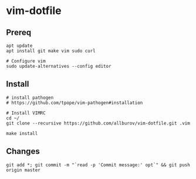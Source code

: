 # vim-dotfile

## Prereq

```
apt update
apt install git make vim sudo curl

# Configure vim
sudo update-alternatives --config editor
```

## Install

```
# install pathogen
# https://github.com/tpope/vim-pathogen#installation

# Install VIMRC
cd ~/
git clone --recursive https://github.com/allburov/vim-dotfile.git .vim

make install
```

## Changes
```
git add *; git commit -m "`read -p 'Commit message:' opt`" && git push origin master
```

